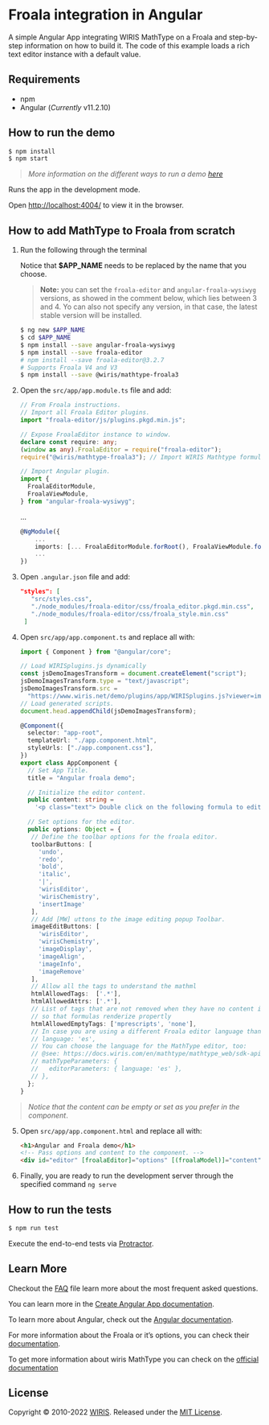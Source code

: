 # Froala integration in Angular

A simple Angular App integrating WIRIS MathType on a Froala and step-by-step information on how to build it. The code of this example loads a rich text editor instance with a default value.

## Requirements

- npm
- Angular (_Currently_ v11.2.10)

## How to run the demo

```sh
$ npm install
$ npm start
```

> _More information on the different ways to run a demo [here](../../README.md)_

Runs the app in the development mode.

Open [http://localhost:4004/](http://localhost:4004/) to view it in the browser.

## How to add MathType to Froala from scratch

1. Run the following through the terminal

   Notice that **$APP_NAME** needs to be replaced by the name that you choose.
   
   > **Note:** you can set the `froala-editor` and `angular-froala-wysiwyg` versions,
   as showed in the comment below, which lies between 3 and 4.
   Yo can also not specify any version, in that case, the latest stable version will be installed.

   ```sh
   $ ng new $APP_NAME
   $ cd $APP_NAME
   $ npm install --save angular-froala-wysiwyg
   $ npm install --save froala-editor
   # npm install --save froala-editor@3.2.7
   # Supports Froala V4 and V3
   $ npm install --save @wiris/mathtype-froala3
   ```

2. Open the `src/app/app.module.ts` file and add:

   ```ts
   // From Froala instructions.
   // Import all Froala Editor plugins.
   import "froala-editor/js/plugins.pkgd.min.js";

   // Expose FroalaEditor instance to window.
   declare const require: any;
   (window as any).FroalaEditor = require("froala-editor");
   require("@wiris/mathtype-froala3"); // Import WIRIS Mathtype formula editor.

   // Import Angular plugin.
   import {
     FroalaEditorModule,
     FroalaViewModule,
   } from "angular-froala-wysiwyg";
   ```

   ...

   ```ts
   @NgModule({
       ...
       imports: [... FroalaEditorModule.forRoot(), FroalaViewModule.forRoot() ... ],
       ...
   })
   ```

3. Open `.angular.json` file and add:

   ```json
   "styles": [
      "src/styles.css",
      "./node_modules/froala-editor/css/froala_editor.pkgd.min.css",
      "./node_modules/froala-editor/css/froala_style.min.css"
    ]
   ```

4. Open `src/app/app.component.ts` and replace all with:

   ```ts
   import { Component } from "@angular/core";

   // Load WIRISplugins.js dynamically
   const jsDemoImagesTransform = document.createElement("script");
   jsDemoImagesTransform.type = "text/javascript";
   jsDemoImagesTransform.src =
     "https://www.wiris.net/demo/plugins/app/WIRISplugins.js?viewer=image";
   // Load generated scripts.
   document.head.appendChild(jsDemoImagesTransform);

   @Component({
     selector: "app-root",
     templateUrl: "./app.component.html",
     styleUrls: ["./app.component.css"],
   })
   export class AppComponent {
     // Set App Title.
     title = "Angular froala demo";

     // Initialize the editor content.
     public content: string =
       '<p class="text"> Double click on the following formula to edit it.</p><p style="text-align: center;"><math><mi>z</mi><mo>=</mo><mfrac><mrow><mo>-</mo><mi>b</mi><mo>&PlusMinus;</mo><msqrt><msup><mi>b</mi><mn>3</mn></msup><mo>-</mo><mn>4</mn><mi>a</mi><mi>c</mi></msqrt></mrow><mrow><mn>2</mn><mi>a</mi></mrow></mfrac></math></p>';

     // Set options for the editor.
     public options: Object = {
      // Define the toolbar options for the froala editor.
      toolbarButtons: [
        'undo',
        'redo',
        'bold',
        'italic',
        '|',
        'wirisEditor',
        'wirisChemistry',
        'insertImage'
      ],
      // Add [MW] uttons to the image editing popup Toolbar.
      imageEditButtons: [
        'wirisEditor',
        'wirisChemistry',
        'imageDisplay',
        'imageAlign',
        'imageInfo',
        'imageRemove'
      ],
      // Allow all the tags to understand the mathml
      htmlAllowedTags:  ['.*'],
      htmlAllowedAttrs: ['.*'],
      // List of tags that are not removed when they have no content inside
      // so that formulas renderize propertly
      htmlAllowedEmptyTags: ['mprescripts', 'none'],
      // In case you are using a different Froala editor language than default,
      // language: 'es',
      // You can choose the language for the MathType editor, too:
      // @see: https://docs.wiris.com/en/mathtype/mathtype_web/sdk-api/parameters#regional_properties
      // mathTypeParameters: {
      //   editorParameters: { language: 'es' },
      // },
     };
   }
   ```

> _Notice that the content can be empty or set as you prefer in the component_.

5. Open `src/app/app.component.html` and replace all with:

   ```html
   <h1>Angular and Froala demo</h1>
   <!-- Pass options and content to the component. -->
   <div id="editor" [froalaEditor]="options" [(froalaModel)]="content"></div>
   ```

6. Finally, you are ready to run the development server through the specified command `ng serve`

## How to run the tests

```sh
$ npm run test
```

Execute the end-to-end tests via [Protractor](http://www.protractortest.org/).

## Learn More

Checkout the [FAQ](FAQs.md) file learn more about the most frequent asked questions.

You can learn more in the [Create Angular App documentation](https://angular.io/cli/new).

To learn more about Angular, check out the [Angular documentation](https://angular.io/).

For more information about the Froala or it’s options, you can check their [documentation](https://froala.com/wysiwyg-editor/docs/framework-plugins/angularjs-2-4/).

To get more information about wiris MathType you can check on the [official documentation](http://www.wiris.com/mathtype)

## License

Copyright © 2010-2022 [WIRIS](http://www.wiris.com). Released under the [MIT License](../../../LICENSE).
